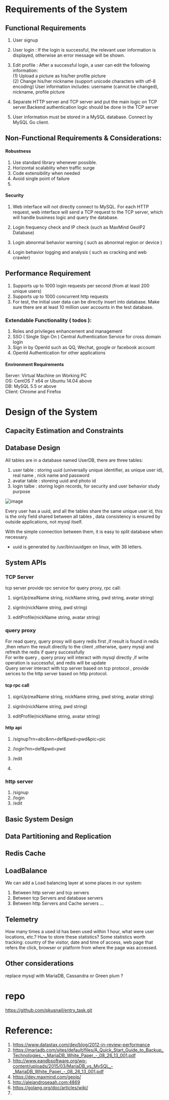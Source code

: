 # Requirements of the System

## Functional Requirements
1. User signup
2. User login : If the login is successful, the relevant user information is displayed, otherwise an error message will be shown.
3.  Edit profile : After a successful login, a user can edit the following information: \
  (1) Upload a picture as his/her profile picture\
  (2) Change his/her nickname (support unicode characters with utf-8 encoding)
User information includes: username (cannot be changed), nickname, profile picture

4. Separate HTTP server and TCP server and put the main logic on TCP server.Backend authentication logic should be done in the TCP server

5. User information must be stored in a MySQL database. Connect by MySQL Go client.



 
## Non-Functional Requirements & Considerations:

#### Robustness
1. Use standard library whenever possible.
2. Horizontal scalablity when traffic surge
3. Code extensibility when needed
4. Avoid single point of failure
5. 

#### Security
1. Web interface will not directly connect to MySQL. For each HTTP request, web interface will send a TCP request to the TCP server, which will handle business logic and query the database.

2. Login frequency check and IP check (such as MaxMind GeoIP2 Database)
3. Login abnormal behavior warning ( such as abnormal region or device )
4. Login behavior logging and analysis ( such as  cracking and web crawler)


## Performance Requirement 

1. Supports up to 1000 login requests per second (from at least 200 unique users)
2. Supports up to 1000 concurrent http requests
3. For test, the initial user data can be directly insert into database. Make sure there are at least 10 million user accounts in the test database.


###  Extendable Functionality ( todos ):
1. Roles and privileges enhancement and management
2. SSO ( Single Sign On ) Central Authentication Service for cross domain login
3. Sign in by OpenId such as QQ, Wechat, google or facebook account 
4. OpenId Authentication for other applications


#### Environment Requirements

Server: Virtual Machine on Working PC\
OS: CentOS 7 x64 or Ubuntu 14.04 above\
DB: MySQL 5.5 or above\
Client: Chrome and Firefox
  

# Design of the System

## Capacity Estimation and Constraints

## Database Design
All tables are in a database named UserDB, there are three tables:
1. user table : storing uuid (universally unique
       identifier, as unique user id), real name , nick name and password
2. avatar table : storeing uuid and photo id
3. login talbe : storing login records, for security and user behavior study purpose
    
![image](http://alejandroseaah.com:4869/98336e55522fac37af942a20de1e5655?w=600&h=600)


Every user has a uuid, and all the tables share the same unique user id, this is the only field shared between all tables , data consistency is ensured by outside applications, not mysql itself.

With the simple connection between them, it is easy to split database when necessary.

* uuid is generated by /usr/bin/uuidgen on linux, with 36 letters.


## System APIs


### TCP Server
tcp server provide rpc service for query proxy, rpc call:

1. signUp(realName string, nickName string, pwd string, avatar string)

2. signIn(nickName string, pwd string)
3. editProfile(nickName string, avatar string)

### query proxy
For read query, query proxy will query redis first ,if result is found in redis ,then return the result directly to the client ,otherwise, query mysql and refresh the redis if query successfully\
For write query , query proxy will interact with mysql directly ,if write operation is successful, and redis will be update\
Query server interact with tcp server based on tcp protocol , provide serices to the http server based on http protocol.

#### tcp rpc call

1. signUp(realName string, nickName string, pwd string, avatar string)

2. signIn(nickName string, pwd string)
3. editProfile(nickName string, avatar string)

#### http api

1. /signup?rn=abc&nn=def&pwd=pwd&pic=pic
2. /login?nn=def&pwd=pwd

3. /edit
4. 


### http server

1. /signup
2. /login
3. /edit





## Basic System Design  


## Data Partitioning and Replication
## Redis Cache
## LoadBalance
We can add a Load balancing layer at some places in our system:
  1. Between http server and tcp servers
  2. Between tcp Servers and database servers
  3. Between http Servers and Cache servers
  ...

  
## Telemetry
How many times a used id has been used within 1 hour, what were user locations, etc.? How to store these statistics? Some statistics worth tracking: country of the visitor, date and time of access, web page that refers the click, browser or platform from where the page was accessed.


## Other considerations
replace mysql with MariaDB, Cassandra or Green plum ?


# repo

https://github.com/pkusnail/entry_task.git


# Reference:
1. https://www.datastax.com/dev/blog/2012-in-review-performance
2. https://mariadb.com/sites/default/files/A_Quick_Start_Guide_to_Backup_Technologies_-_MariaDB_White_Paper_-_08_26_13_001.pdf
3. http://www.eandbsoftware.org/wp-content/uploads/2015/03/MariaDB_vs_MySQL_-_MariaDB_White_Paper_-_08_26_13_001.pdf
4. https://dev.maxmind.com/geoip/
5. http://alejandroseaah.com:4869
6. https://golang.org/doc/articles/wiki/
7. 

